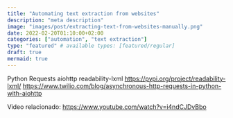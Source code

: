 ```yaml
---
title: "Automating text extraction from websites"
description: "meta description"
image: "images/post/extracting-text-from-websites-manually.png"
date: 2022-02-20T01:10:00+02:00
categories: ["automation", "text extraction"]
type: "featured" # available types: [featured/regular]
draft: true
mermaid: true
---
```

Python
Requests
aiohttp
readability-lxml
<https://pypi.org/project/readability-lxml/>
<https://www.twilio.com/blog/asynchronous-http-requests-in-python-with-aiohttp>

Video relacionado: <https://www.youtube.com/watch?v=i4ndCJDvBbo>
